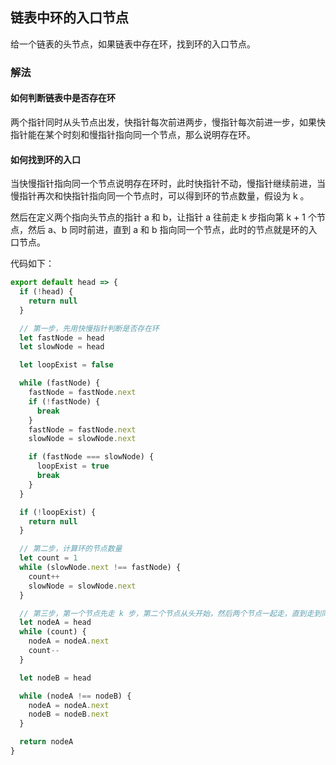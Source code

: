## 链表中环的入口节点

给一个链表的头节点，如果链表中存在环，找到环的入口节点。

### 解法

#### 如何判断链表中是否存在环

两个指针同时从头节点出发，快指针每次前进两步，慢指针每次前进一步，如果快指针能在某个时刻和慢指针指向同一个节点，那么说明存在环。

#### 如何找到环的入口

当快慢指针指向同一个节点说明存在环时，此时快指针不动，慢指针继续前进，当慢指针再次和快指针指向同一个节点时，可以得到环的节点数量，假设为 k 。

然后在定义两个指向头节点的指针 a 和 b，让指针 a 往前走 k 步指向第 k + 1 个节点，然后 a、b 同时前进，直到 a 和 b 指向同一个节点，此时的节点就是环的入口节点。

代码如下：

```js
export default head => {
  if (!head) {
    return null
  }

  // 第一步，先用快慢指针判断是否存在环
  let fastNode = head
  let slowNode = head

  let loopExist = false

  while (fastNode) {
    fastNode = fastNode.next
    if (!fastNode) {
      break
    }
    fastNode = fastNode.next
    slowNode = slowNode.next

    if (fastNode === slowNode) {
      loopExist = true
      break
    }
  }

  if (!loopExist) {
    return null
  }

  // 第二步，计算环的节点数量
  let count = 1
  while (slowNode.next !== fastNode) {
    count++
    slowNode = slowNode.next
  }

  // 第三步，第一个节点先走 k 步，第二个节点从头开始，然后两个节点一起走，直到走到同一个节点
  let nodeA = head
  while (count) {
    nodeA = nodeA.next
    count--
  }

  let nodeB = head

  while (nodeA !== nodeB) {
    nodeA = nodeA.next
    nodeB = nodeB.next
  }

  return nodeA
}
```
